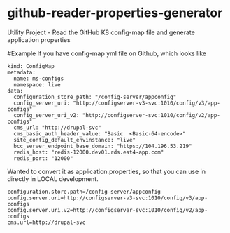 # github-reader-properties-generator
Utility Project - Read the GitHub K8 config-map file and generate application properties 

#Example
If you have config-map yml file on Github, which looks like 

```apiVersion: v1
kind: ConfigMap
metadata:
  name: ms-configs
  namespace: live
data:
  configuration_store_path: "/config-server/appconfig"
  config_server_uri: "http://configserver-v3-svc:1010/config/v3/app-configs"
  config_server_uri_v2: "http://configserver-svc:1010/config/v2/app-configs"
  cms_url: "http://drupal-svc"
  cms_basic_auth_header_value: "Basic  <Basic-64-encode>"
  site_config_default_envinstance: "live"
  bcc_server_endpoint_base_domain: "https://104.196.53.219"
  redis_host: "redis-12000.dev01.rds.est4-app.com"
  redis_port: "12000"
```

Wanted to convert it as application.properties, so that you can use in directly in LOCAL development.

```
configuration.store.path=/config-server/appconfig
config.server.uri=http://configserver-v3-svc:1010/config/v3/app-configs
config.server.uri.v2=http://configserver-svc:1010/config/v2/app-configs
cms.url=http://drupal-svc
